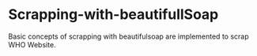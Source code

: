 # Scrapping-with-beautifullSoap
Basic concepts of scrapping with beautifulsoap are implemented to scrap WHO Website.
